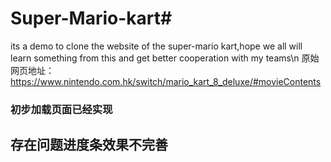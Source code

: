 # Super-Mario-kart#
its a demo to clone the website of the super-mario kart,hope we all will learn something from this and get better cooperation with my teams\n
原始网页地址：https://www.nintendo.com.hk/switch/mario_kart_8_deluxe/#movieContents
### 初步加载页面已经实现
存在问题进度条效果不完善
-------------
